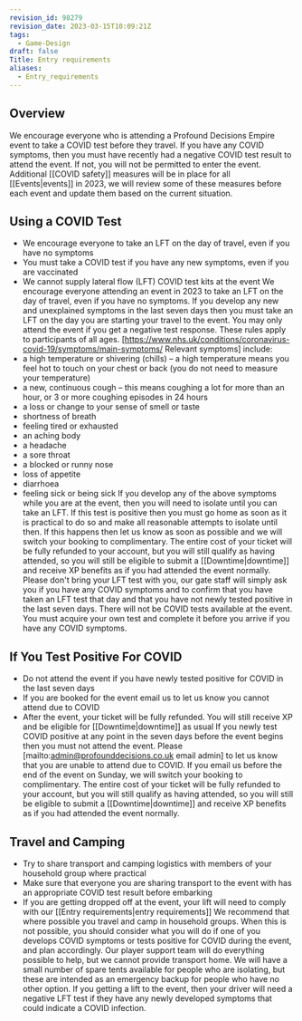 ```yaml
---
revision_id: 98279
revision_date: 2023-03-15T10:09:21Z
tags:
  - Game-Design
draft: false
Title: Entry requirements
aliases:
  - Entry_requirements
---
```

## Overview
We encourage everyone who is attending a Profound Decisions Empire event to take a COVID test before they travel. If you have any COVID symptoms, then you must have recently had a negative COVID test result to attend the event. If not, you will not be permitted to enter the event.
Additional [[COVID safety]] measures will be in place for all [[Events|events]] in 2023, we will review some of these measures before each event and update them based on the current situation.
## Using a COVID Test
* We encourage everyone to take an LFT on the day of travel, even if you have no symptoms
* You must take a COVID test if you have any new symptoms, even if you are vaccinated
* We cannot supply lateral flow (LFT) COVID test kits at the event
We encourage everyone attending an event in 2023 to take an LFT on the day of travel, even if you have no symptoms. If you develop any new and unexplained symptoms in the last seven days then you must take an LFT on the day you are starting your travel to the event. You may only attend the event if you get a negative test response. These rules apply to participants of all ages. [https://www.nhs.uk/conditions/coronavirus-covid-19/symptoms/main-symptoms/ Relevant symptoms] include:
* a high temperature or shivering (chills) – a high temperature means you feel hot to touch on your chest or back (you do not need to measure your temperature)
* a new, continuous cough – this means coughing a lot for more than an hour, or 3 or more coughing episodes in 24 hours
* a loss or change to your sense of smell or taste
* shortness of breath
* feeling tired or exhausted
* an aching body
* a headache
* a sore throat
* a blocked or runny nose
* loss of appetite
* diarrhoea
* feeling sick or being sick
If you develop any of the above symptoms while you are at the event, then you will need to isolate until you can take an LFT. If this test is positive then you must go home as soon as it is practical to do so and make all reasonable attempts to isolate until then. If this happens then let us know as soon as possible and we will switch your booking to complimentary. The entire cost of your ticket will be fully refunded to your account, but you will still qualify as having attended, so you will still be eligible to submit a [[Downtime|downtime]] and receive XP benefits as if you had attended the event normally.
Please don't bring your LFT test with you, our gate staff will simply ask you if you have any COVID symptoms and to confirm that you have taken an LFT test that day and that you have not newly tested positive in the last seven days.
There will not be COVID tests available at the event. You must acquire your own test and complete it before you arrive if you have any COVID symptoms.
## If You Test Positive For COVID
* Do not attend the event if you have newly tested positive for COVID in the last seven days
* If you are booked for the event email us to let us know you cannot attend due to COVID
* After the event, your ticket will be fully refunded. You will still receive XP and be eligible for [[Downtime|downtime]] as usual
If you newly test COVID positive at any point in the seven days before the event begins then you must not attend the event. Please [mailto:admin@profounddecisions.co.uk email admin] to let us know that you are unable to attend due to COVID. If you email us before the end of the event on Sunday, we will switch your booking to complimentary. The entire cost of your ticket will be fully refunded to your account, but you will still qualify as having attended, so you will still be eligible to submit a [[Downtime|downtime]] and receive XP benefits as if you had attended the event normally.
## Travel and Camping
* Try to share transport and camping logistics with members of your household group where practical
* Make sure that everyone you are sharing transport to the event with has an appropriate COVID test result before embarking
* If you are getting dropped off at the event, your lift will need to comply with our [[Entry requirements|entry requirements]]
We recommend that where possible you travel and camp in household groups. When this is not possible, you should consider what you will do if one of you develops COVID symptoms or tests positive for COVID during the event, and plan accordingly. Our player support team will do everything possible to help, but we cannot provide transport home. We will have a small number of spare tents available for people who are isolating, but these are intended as an emergency backup for people who have no other option.
If you getting a lift to the event, then your driver will need a negative LFT test if they have any newly developed symptoms that could indicate a COVID infection.